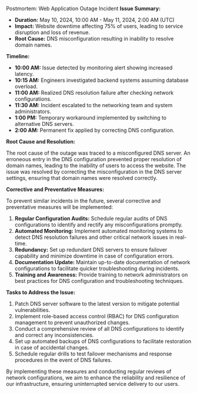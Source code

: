 Postmortem: Web Application Outage Incident
**Issue Summary:**

- **Duration:** May 10, 2024, 10:00 AM - May 11, 2024, 2:00 AM (UTC)
- **Impact:** Website downtime affecting 75% of users, leading to service disruption and loss of revenue.
- **Root Cause:** DNS misconfiguration resulting in inability to resolve domain names.

**Timeline:**

- **10:00 AM:** Issue detected by monitoring alert showing increased latency.
- **10:15 AM:** Engineers investigated backend systems assuming database overload.
- **11:00 AM:** Realized DNS resolution failure after checking network configurations.
- **11:30 AM:** Incident escalated to the networking team and system administrators.
- **1:00 PM:** Temporary workaround implemented by switching to alternative DNS servers.
- **2:00 AM:** Permanent fix applied by correcting DNS configuration.

**Root Cause and Resolution:**

The root cause of the outage was traced to a misconfigured DNS server. An erroneous entry in the DNS configuration prevented proper resolution of domain names, leading to the inability of users to access the website. The issue was resolved by correcting the misconfiguration in the DNS server settings, ensuring that domain names were resolved correctly.

**Corrective and Preventative Measures:**

To prevent similar incidents in the future, several corrective and preventative measures will be implemented:

1. **Regular Configuration Audits:** Schedule regular audits of DNS configurations to identify and rectify any misconfigurations promptly.
2. **Automated Monitoring:** Implement automated monitoring systems to detect DNS resolution failures and other critical network issues in real-time.
3. **Redundancy:** Set up redundant DNS servers to ensure failover capability and minimize downtime in case of configuration errors.
4. **Documentation Update:** Maintain up-to-date documentation of network configurations to facilitate quicker troubleshooting during incidents.
5. **Training and Awareness:** Provide training to network administrators on best practices for DNS configuration and troubleshooting techniques.

**Tasks to Address the Issue:**

1. Patch DNS server software to the latest version to mitigate potential vulnerabilities.
2. Implement role-based access control (RBAC) for DNS configuration management to prevent unauthorized changes.
3. Conduct a comprehensive review of all DNS configurations to identify and correct any inconsistencies.
4. Set up automated backups of DNS configurations to facilitate restoration in case of accidental changes.
5. Schedule regular drills to test failover mechanisms and response procedures in the event of DNS failures.

By implementing these measures and conducting regular reviews of network configurations, we aim to enhance the reliability and resilience of our infrastructure, ensuring uninterrupted service delivery to our users.


